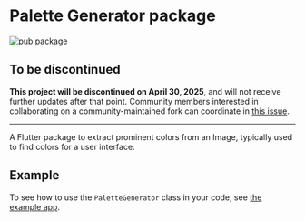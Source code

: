 # Palette Generator package

[![pub package](https://img.shields.io/pub/v/palette_generator.svg)](https://pub.dartlang.org/packages/palette_generator)

## To be discontinued

**This project will be discontinued on April 30, 2025**, and will not receive further updates after that point. Community members interested in collaborating on a community-maintained fork can coordinate in [this issue](https://github.com/flutter/flutter/issues/162963).

---

A Flutter package to extract prominent colors from an Image, typically used to
find colors for a user interface.

## Example

To see how to use the `PaletteGenerator` class in your code, see
[the example app](https://pub.dev/packages/palette_generator/example).
